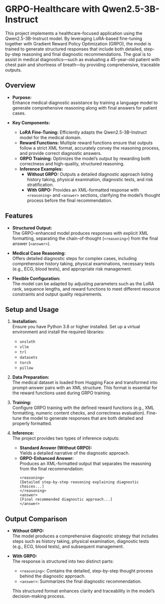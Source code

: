 # GRPO-Healthcare with Qwen2.5-3B-Instruct

This project implements a healthcare-focused application using the Qwen2.5-3B-Instruct model. By leveraging LoRA-based fine-tuning together with Gradient Reward Policy Optimization (GRPO), the model is trained to generate structured responses that include both detailed, step-by-step reasoning and final diagnostic recommendations. The goal is to assist in medical diagnostics—such as evaluating a 45-year-old patient with chest pain and shortness of breath—by providing comprehensive, traceable outputs.

## Overview

- **Purpose:**  
  Enhance medical diagnostic assistance by training a language model to generate comprehensive reasoning along with final answers for patient cases.

- **Key Components:**  
  - **LoRA Fine-Tuning:** Efficiently adapts the Qwen2.5-3B-Instruct model for the medical domain.
  - **Reward Functions:** Multiple reward functions ensure that outputs follow a strict XML format, accurately convey the reasoning process, and provide correct diagnostic answers.
  - **GRPO Training:** Optimizes the model’s output by rewarding both correctness and high-quality, structured reasoning.
  - **Inference Examples:**  
    - **Without GRPO:** Outputs a detailed diagnostic approach listing history taking, physical examination, diagnostic tests, and risk stratification.
    - **With GRPO:** Provides an XML-formatted response with `<reasoning>` and `<answer>` sections, clarifying the model’s thought process before the final recommendation.

## Features

- **Structured Output:**  
  The GRPO-enhanced model produces responses with explicit XML formatting, separating the chain-of-thought (`<reasoning>`) from the final answer (`<answer>`).

- **Medical Case Reasoning:**  
  Offers detailed diagnostic steps for complex cases, including comprehensive history taking, physical examinations, necessary tests (e.g., ECG, blood tests), and appropriate risk management.

- **Flexible Configuration:**  
  The model can be adapted by adjusting parameters such as the LoRA rank, sequence lengths, and reward functions to meet different resource constraints and output quality requirements.

## Setup and Usage

1. **Installation:**  
   Ensure you have Python 3.8 or higher installed. Set up a virtual environment and install the required libraries:
   - `unsloth`
   - `vllm`
   - `trl`
   - `datasets`
   - `torch`
   - `pillow`

2. **Data Preparation:**  
   The medical dataset is loaded from Hugging Face and transformed into prompt-answer pairs with an XML structure. This format is essential for the reward functions used during GRPO training.

3. **Training:**  
   Configure GRPO training with the defined reward functions (e.g., XML formatting, numeric content checks, and correctness evaluation). Fine-tune the model to generate responses that are both detailed and properly formatted.

4. **Inference:**  
   The project provides two types of inference outputs:
   - **Standard Answer (Without GRPO):**  
     Yields a detailed narrative of the diagnostic approach.
   - **GRPO-Enhanced Answer:**  
     Produces an XML-formatted output that separates the reasoning from the final recommendation:
     ```
     <reasoning>
     [Detailed step-by-step reasoning explaining diagnostic choices...]
     </reasoning>
     <answer>
     [Final recommended diagnostic approach...]
     </answer>
     ```

## Output Comparison

- **Without GRPO:**  
  The model produces a comprehensive diagnostic strategy that includes steps such as history taking, physical examination, diagnostic tests (e.g., ECG, blood tests), and subsequent management.

- **With GRPO:**  
  The response is structured into two distinct parts:
  - `<reasoning>`: Contains the detailed, step-by-step thought process behind the diagnostic approach.
  - `<answer>`: Summarizes the final diagnostic recommendation.

  This structured format enhances clarity and traceability in the model’s decision-making process.
